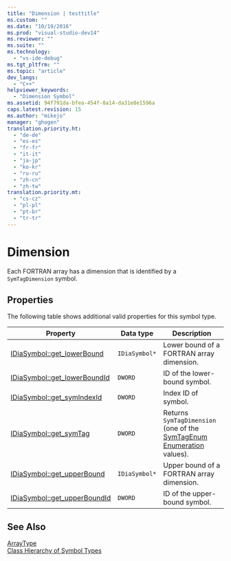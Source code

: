 ```yaml
---
title: "Dimension | testtitle"
ms.custom: ""
ms.date: "10/19/2016"
ms.prod: "visual-studio-dev14"
ms.reviewer: ""
ms.suite: ""
ms.technology: 
  - "vs-ide-debug"
ms.tgt_pltfrm: ""
ms.topic: "article"
dev_langs: 
  - "C++"
helpviewer_keywords: 
  - "Dimension Symbol"
ms.assetid: 94f791da-bfea-454f-8a14-da31e8e1596a
caps.latest.revision: 15
ms.author: "mikejo"
manager: "ghogen"
translation.priority.ht: 
  - "de-de"
  - "es-es"
  - "fr-fr"
  - "it-it"
  - "ja-jp"
  - "ko-kr"
  - "ru-ru"
  - "zh-cn"
  - "zh-tw"
translation.priority.mt: 
  - "cs-cz"
  - "pl-pl"
  - "pt-br"
  - "tr-tr"
---
```

# Dimension
Each FORTRAN array has a dimension that is identified by a `SymTagDimension` symbol.  
  
## Properties  
 The following table shows additional valid properties for this symbol type.  
  
|Property|Data type|Description|  
|--------------|---------------|-----------------|  
|[IDiaSymbol::get_lowerBound](../debug-interface-access/idiasymbol--get_lowerbound.md)|`IDiaSymbol*`|Lower bound of a FORTRAN array dimension.|  
|[IDiaSymbol::get_lowerBoundId](../debug-interface-access/idiasymbol--get_lowerboundid.md)|`DWORD`|ID of the lower-bound symbol.|  
|[IDiaSymbol::get_symIndexId](../debug-interface-access/idiasymbol--get_symindexid.md)|`DWORD`|Index ID of symbol.|  
|[IDiaSymbol::get_symTag](../debug-interface-access/idiasymbol--get_symtag.md)|`DWORD`|Returns `SymTagDimension` (one of the [SymTagEnum Enumeration](../debug-interface-access/symtagenum.md) values).|  
|[IDiaSymbol::get_upperBound](../debug-interface-access/idiasymbol--get_upperbound.md)|`IDiaSymbol*`|Upper bound of a FORTRAN array dimension.|  
|[IDiaSymbol::get_upperBoundId](../debug-interface-access/idiasymbol--get_upperboundid.md)|`DWORD`|ID of the upper-bound symbol.|  
  
## See Also  
 [ArrayType](../debug-interface-access/arraytype.md)   
 [Class Hierarchy of Symbol Types](../debug-interface-access/class-hierarchy-of-symbol-types.md)
